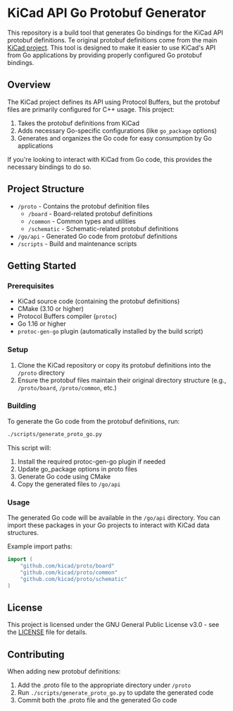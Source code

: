 # KiCad API Go Protobuf Generator

This repository is a build tool that generates Go bindings for the KiCad API protobuf definitions. Te original protobuf definitions come from the main [KiCad project](https://github.com/KiCad/kicad-source-mirror). This tool is designed to make it easier to use KiCad's API from Go applications by providing properly configured Go protobuf bindings.

## Overview

The KiCad project defines its API using Protocol Buffers, but the protobuf files are primarily configured for C++ usage. This project:

1. Takes the protobuf definitions from KiCad
2. Adds necessary Go-specific configurations (like `go_package` options)
3. Generates and organizes the Go code for easy consumption by Go applications

If you're looking to interact with KiCad from Go code, this provides the necessary bindings to do so.

## Project Structure

- `/proto` - Contains the protobuf definition files
  - `/board` - Board-related protobuf definitions
  - `/common` - Common types and utilities
  - `/schematic` - Schematic-related protobuf definitions
- `/go/api` - Generated Go code from protobuf definitions
- `/scripts` - Build and maintenance scripts

## Getting Started

### Prerequisites

- KiCad source code (containing the protobuf definitions)
- CMake (3.10 or higher)
- Protocol Buffers compiler (`protoc`)
- Go 1.16 or higher
- `protoc-gen-go` plugin (automatically installed by the build script)

### Setup

1. Clone the KiCad repository or copy its protobuf definitions into the `/proto` directory
2. Ensure the protobuf files maintain their original directory structure (e.g., `/proto/board`, `/proto/common`, etc.)

### Building

To generate the Go code from the protobuf definitions, run:

```bash
./scripts/generate_proto_go.py
```

This script will:
1. Install the required protoc-gen-go plugin if needed
2. Update go_package options in proto files
3. Generate Go code using CMake
4. Copy the generated files to `/go/api`

### Usage

The generated Go code will be available in the `/go/api` directory. You can import these packages in your Go projects to interact with KiCad data structures.

Example import paths:
```go
import (
    "github.com/kicad/proto/board"
    "github.com/kicad/proto/common"
    "github.com/kicad/proto/schematic"
)
```

## License

This project is licensed under the GNU General Public License v3.0 - see the [LICENSE](LICENSE) file for details.

## Contributing

When adding new protobuf definitions:
1. Add the .proto file to the appropriate directory under `/proto`
2. Run `./scripts/generate_proto_go.py` to update the generated code
3. Commit both the .proto file and the generated Go code
